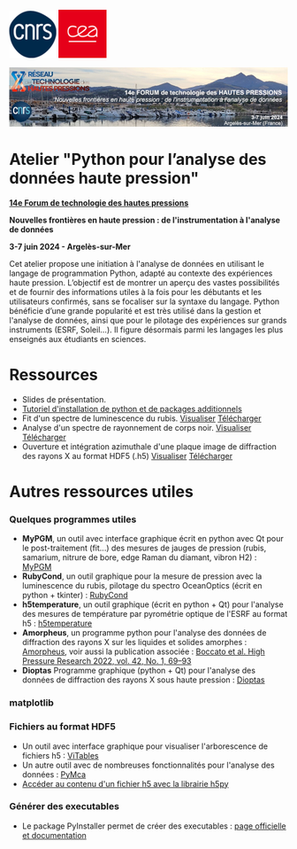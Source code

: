 ![cnrs](logos/cnrs.png)
![cea](logos/cea.png)

![forum](logos/bandeau.jpg)
# Atelier "Python pour l’analyse des données haute pression"

__[14e Forum de technologie des hautes pressions](https://forumhp2024.sciencesconf.org/)__

__Nouvelles frontières en haute pression : de l'instrumentation à l'analyse de données__

__3-7 juin 2024 - Argelès-sur-Mer__

Cet atelier propose une initiation à l'analyse de données en utilisant le langage de programmation Python, adapté au contexte des expériences haute pression. L’objectif est de montrer un aperçu des vastes possibilités et de fournir des informations utiles à la fois pour les débutants et les utilisateurs confirmés, sans se focaliser sur la syntaxe du langage. Python bénéficie d’une grande popularité et est très utilisé dans la gestion et l'analyse de données, ainsi que pour le pilotage des expériences sur grands instruments (ESRF, Soleil...). Il figure désormais parmi les langages les plus enseignés aux étudiants en sciences.

# Ressources 

* Slides de présentation. 
* [Tutoriel d'installation de python et de packages additionnels](installation.md)
* Fit d'un spectre de luminescence du rubis. [Visualiser](https://github.com/alexisforestier/Atelier-Python-HP/blob/main/Rubis_demo_fit/Rubis_demo.ipynb) [Télécharger](https://github.com/alexisforestier/Atelier-Python-HP/tree/main/Rubis_demo_fit)
* Analyse d'un spectre de rayonnement de corps noir. [Visualiser](https://github.com/alexisforestier/Atelier-Python-HP/blob/main/Corps_Noir_demo_fit/Corps_Noir_demo.ipynb) [Télécharger](https://github.com/alexisforestier/Atelier-Python-HP/tree/main/Corps_Noir_demo_fit)
* Ouverture et intégration azimuthale d'une plaque image de diffraction des rayons X au format HDF5 (.h5) [Visualiser](https://github.com/alexisforestier/Atelier-Python-HP/blob/main/Plaque_image_XRD_demo/Plaque_image_h5.ipynb) [Télécharger](https://github.com/alexisforestier/Atelier-Python-HP/tree/main/Plaque_image_XRD_demo)

# Autres ressources utiles

### Quelques programmes utiles 

* __MyPGM__, un outil avec interface graphique écrit en python avec Qt pour le post-traitement (fit...) des mesures de jauges de pression (rubis, samarium, nitrure de bore, edge Raman du diamant, vibron H2) :  [MyPGM](https://github.com/AHilberer/myPGM)
* __RubyCond__, un outil graphique pour la mesure de pression avec la luminescence du rubis, pilotage du spectro OceanOptics (écrit en python + tkinter) : [RubyCond](https://github.com/CelluleProjet/Rubycond)
* __h5temperature__, un outil graphique (écrit en python + Qt) pour l'analyse des mesures de température par pyrométrie optique de l'ESRF au format h5 : [h5temperature](https://github.com/alexisforestier/h5temperature)
* __Amorpheus__, un programme python pour l'analyse des données de diffraction des rayons X sur les liquides et solides amorphes : [Amorpheus](https://github.com/CelluleProjet/Amorpheus), voir aussi la publication associée : [Boccato et al. High Pressure Research 2022, vol. 42, No. 1, 69–93](https://www.tandfonline.com/doi/full/10.1080/08957959.2022.2032032)
* __Dioptas__ Programme graphique (python + Qt) pour l'analyse des données de diffraction des rayons X sous haute pression : [Dioptas](https://www.clemensprescher.com/programs/dioptas)

### matplotlib 


### Fichiers au format HDF5

* Un outil avec interface graphique pour visualiser l'arborescence de fichiers h5 : [ViTables](https://vitables.org/)
* Un autre outil avec de nombreuses fonctionnalités pour l'analyse des données : [PyMca](http://www.silx.org/doc/PyMca/dev/index.html)
* [Accéder au contenu d'un fichier h5 avec la librairie h5py](https://docs.h5py.org/en/stable/quick.html)

### Générer des executables

* Le package PyInstaller permet de créer des executables : [page officielle et documentation](https://pyinstaller.org/en/stable/) 
